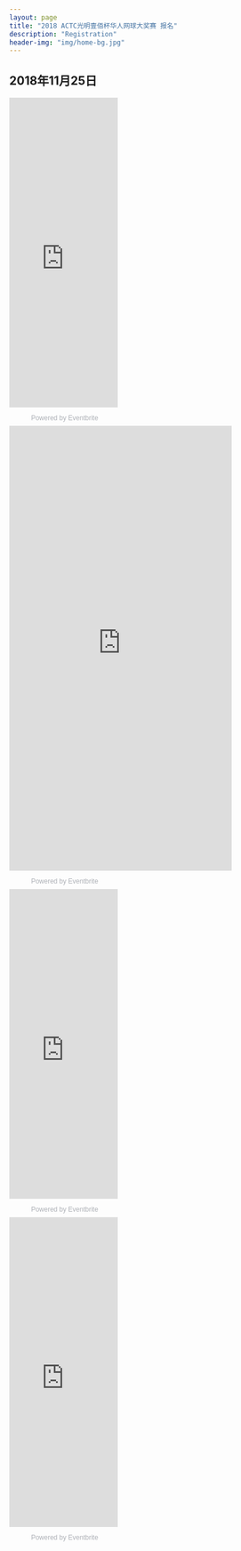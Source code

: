 ```yaml
---
layout: page
title: "2018 ACTC光明壹佰杯华人网球大奖赛 报名"
description: "Registration"
header-img: "img/home-bg.jpg"
---
```


## 2018年11月25日 

<div class="row text-center">
  <div class="col-xs-3 col-sm-3 col-md-3 col-lg-3 col-centered vcenter">
<div style="width:195px; text-align:center;" ><iframe  src="https://www.eventbrite.com.au/countdown-widget?eid=51284881461" frameborder="0" height="557" width="195" marginheight="0" marginwidth="0" scrolling="no" allowtransparency="true"></iframe><div style="font-family:Helvetica, Arial; font-size:12px; padding:10px 0 5px; margin:2px; width:195px; text-align:center;" ><a class="powered-by-eb" style="color: #ADB0B6; text-decoration: none;" target="_blank" href="http://www.eventbrite.com.au/">Powered by Eventbrite</a></div></div>
  </div>
  <div class="col-xs-3 col-sm-3 col-md-3 col-lg-3 col-centered vcenter">
    <div style="width:400px; text-align:center;" ><iframe  src="https://www.eventbrite.com.au/countdown-widget?eid=51285142241" frameborder="0" height="800" width="400" marginheight="0" marginwidth="0" scrolling="no" allowtransparency="true"></iframe><div style="font-family:Helvetica, Arial; font-size:12px; padding:10px 0 5px; margin:2px; width:195px; text-align:center;" ><a class="powered-by-eb" style="color: #ADB0B6; text-decoration: none;" target="_blank" href="http://www.eventbrite.com.au/">Powered by Eventbrite</a></div></div>
  </div>
  <div class="col-xs-3 col-sm-3 col-md-3 col-lg-3 col-centered vcenter">
<div style="width:195px; text-align:center;" ><iframe  src="https://www.eventbrite.com.au/countdown-widget?eid=51285038932" frameborder="0" height="557" width="195" marginheight="0" marginwidth="0" scrolling="no" allowtransparency="true"></iframe><div style="font-family:Helvetica, Arial; font-size:12px; padding:10px 0 5px; margin:2px; width:195px; text-align:center;" ><a class="powered-by-eb" style="color: #ADB0B6; text-decoration: none;" target="_blank" href="http://www.eventbrite.com.au/">Powered by Eventbrite</a></div></div>
  </div>
  <div class="col-xs-3 col-sm-3 col-md-3 col-lg-3 col-centered vcenter">
<div style="width:195px; text-align:center;" ><iframe  src="https://www.eventbrite.com.au/countdown-widget?eid=51240715359" frameborder="0" height="557" width="195" marginheight="0" marginwidth="0" scrolling="no" allowtransparency="true"></iframe><div style="font-family:Helvetica, Arial; font-size:12px; padding:10px 0 5px; margin:2px; width:195px; text-align:center;" ><a class="powered-by-eb" style="color: #ADB0B6; text-decoration: none;" target="_blank" href="http://www.eventbrite.com.au/">Powered by Eventbrite</a></div></div>
  </div>
</div>
